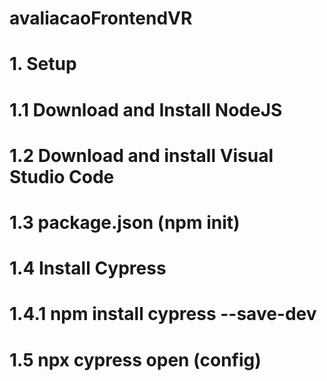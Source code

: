 # avaliacaoFrontendVR
# 1. Setup
  # 1.1 Download and Install NodeJS 
  # 1.2 Download and install Visual Studio Code
  # 1.3 package.json (npm init)
  # 1.4 Install Cypress
   # 1.4.1 npm install cypress --save-dev
  # 1.5 npx cypress open (config)
